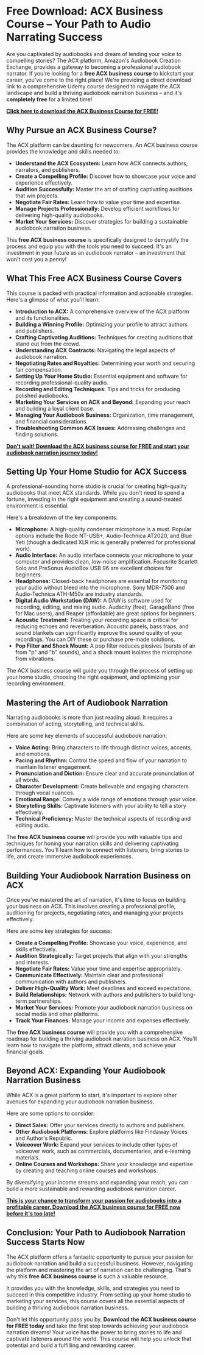 # Free Download: ACX Business Course – Your Path to Audio Narrating Success

Are you captivated by audiobooks and dream of lending your voice to compelling stories? The ACX platform, Amazon's Audiobook Creation Exchange, provides a gateway to becoming a professional audiobook narrator. If you're looking for a **free ACX business course** to kickstart your career, you've come to the right place! We're providing a direct download link to a comprehensive Udemy course designed to navigate the ACX landscape and build a thriving audiobook narration business – and it's **completely free** for a limited time!

[**Click here to download the ACX Business Course for FREE!**](https://udemywork.com/acx-business-course)

## Why Pursue an ACX Business Course?

The ACX platform can be daunting for newcomers. An ACX business course provides the knowledge and skills needed to:

*   **Understand the ACX Ecosystem:** Learn how ACX connects authors, narrators, and publishers.
*   **Create a Compelling Profile:** Discover how to showcase your voice and experience effectively.
*   **Audition Successfully:** Master the art of crafting captivating auditions that win projects.
*   **Negotiate Fair Rates:** Learn how to value your time and expertise.
*   **Manage Projects Professionally:** Develop efficient workflows for delivering high-quality audiobooks.
*   **Market Your Services:** Discover strategies for building a sustainable audiobook narration business.

This **free ACX business course** is specifically designed to demystify the process and equip you with the tools you need to succeed. It's an investment in your future as an audiobook narrator – an investment that won't cost you a penny!

## What This Free ACX Business Course Covers

This course is packed with practical information and actionable strategies. Here's a glimpse of what you'll learn:

*   **Introduction to ACX:** A comprehensive overview of the ACX platform and its functionalities.
*   **Building a Winning Profile:** Optimizing your profile to attract authors and publishers.
*   **Crafting Captivating Auditions:** Techniques for creating auditions that stand out from the crowd.
*   **Understanding ACX Contracts:** Navigating the legal aspects of audiobook narration.
*   **Negotiating Rates and Royalties:** Determining your worth and securing fair compensation.
*   **Setting Up Your Home Studio:** Essential equipment and software for recording professional-quality audio.
*   **Recording and Editing Techniques:** Tips and tricks for producing polished audiobooks.
*   **Marketing Your Services on ACX and Beyond:** Expanding your reach and building a loyal client base.
*   **Managing Your Audiobook Business:** Organization, time management, and financial considerations.
*   **Troubleshooting Common ACX Issues:** Addressing challenges and finding solutions.

[**Don't wait! Download the ACX business course for FREE and start your audiobook narration journey today!**](https://udemywork.com/acx-business-course)

## Setting Up Your Home Studio for ACX Success

A professional-sounding home studio is crucial for creating high-quality audiobooks that meet ACX standards. While you don't need to spend a fortune, investing in the right equipment and creating a sound-treated environment is essential.

Here's a breakdown of the key components:

*   **Microphone:** A high-quality condenser microphone is a must. Popular options include the Rode NT-USB+, Audio-Technica AT2020, and Blue Yeti (though a dedicated XLR mic is generally preferred for professional work).
*   **Audio Interface:** An audio interface connects your microphone to your computer and provides clean, low-noise amplification. Focusrite Scarlett Solo and PreSonus AudioBox USB 96 are excellent choices for beginners.
*   **Headphones:** Closed-back headphones are essential for monitoring your audio without bleed into the microphone. Sony MDR-7506 and Audio-Technica ATH-M50x are industry standards.
*   **Digital Audio Workstation (DAW):** A DAW is software used for recording, editing, and mixing audio. Audacity (free), GarageBand (free for Mac users), and Reaper (affordable) are great options for beginners.
*   **Acoustic Treatment:** Treating your recording space is critical for reducing echoes and reverberation. Acoustic panels, bass traps, and sound blankets can significantly improve the sound quality of your recordings. You can DIY these or purchase pre-made solutions.
*   **Pop Filter and Shock Mount:** A pop filter reduces plosives (bursts of air from "p" and "b" sounds), and a shock mount isolates the microphone from vibrations.

The ACX business course will guide you through the process of setting up your home studio, choosing the right equipment, and optimizing your recording environment.

## Mastering the Art of Audiobook Narration

Narrating audiobooks is more than just reading aloud. It requires a combination of acting, storytelling, and technical skills.

Here are some key elements of successful audiobook narration:

*   **Voice Acting:** Bring characters to life through distinct voices, accents, and emotions.
*   **Pacing and Rhythm:** Control the speed and flow of your narration to maintain listener engagement.
*   **Pronunciation and Diction:** Ensure clear and accurate pronunciation of all words.
*   **Character Development:** Create believable and engaging characters through vocal nuances.
*   **Emotional Range:** Convey a wide range of emotions through your voice.
*   **Storytelling Skills:** Captivate listeners with your ability to tell a story effectively.
*   **Technical Proficiency:** Master the technical aspects of recording and editing audio.

The **free ACX business course** will provide you with valuable tips and techniques for honing your narration skills and delivering captivating performances. You'll learn how to connect with listeners, bring stories to life, and create immersive audiobook experiences.

## Building Your Audiobook Narration Business on ACX

Once you've mastered the art of narration, it's time to focus on building your business on ACX. This involves creating a professional profile, auditioning for projects, negotiating rates, and managing your projects effectively.

Here are some key strategies for success:

*   **Create a Compelling Profile:** Showcase your voice, experience, and skills effectively.
*   **Audition Strategically:** Target projects that align with your strengths and interests.
*   **Negotiate Fair Rates:** Value your time and expertise appropriately.
*   **Communicate Effectively:** Maintain clear and professional communication with authors and publishers.
*   **Deliver High-Quality Work:** Meet deadlines and exceed expectations.
*   **Build Relationships:** Network with authors and publishers to build long-term partnerships.
*   **Market Your Services:** Promote your audiobook narration business on social media and other platforms.
*   **Track Your Finances:** Manage your income and expenses effectively.

The **free ACX business course** will provide you with a comprehensive roadmap for building a thriving audiobook narration business on ACX. You'll learn how to navigate the platform, attract clients, and achieve your financial goals.

## Beyond ACX: Expanding Your Audiobook Narration Business

While ACX is a great platform to start, it's important to explore other avenues for expanding your audiobook narration business.

Here are some options to consider:

*   **Direct Sales:** Offer your services directly to authors and publishers.
*   **Other Audiobook Platforms:** Explore platforms like Findaway Voices and Author's Republic.
*   **Voiceover Work:** Expand your services to include other types of voiceover work, such as commercials, documentaries, and e-learning materials.
*   **Online Courses and Workshops:** Share your knowledge and expertise by creating and teaching online courses and workshops.

By diversifying your income streams and expanding your reach, you can build a more sustainable and rewarding audiobook narration career.

[**This is your chance to transform your passion for audiobooks into a profitable career. Download the ACX business course for FREE now before it's too late!**](https://udemywork.com/acx-business-course)

## Conclusion: Your Path to Audiobook Narration Success Starts Now

The ACX platform offers a fantastic opportunity to pursue your passion for audiobook narration and build a successful business. However, navigating the platform and mastering the art of narration can be challenging. That's why this **free ACX business course** is such a valuable resource.

It provides you with the knowledge, skills, and strategies you need to succeed in this competitive industry. From setting up your home studio to marketing your services, this course covers all the essential aspects of building a thriving audiobook narration business.

Don't let this opportunity pass you by. **Download the ACX business course for FREE today** and take the first step towards achieving your audiobook narration dreams! Your voice has the power to bring stories to life and captivate listeners around the world. This course will help you unlock that potential and build a fulfilling and rewarding career.
